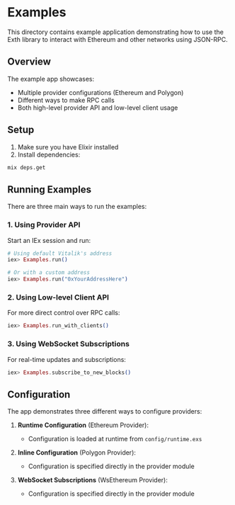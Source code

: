 # Examples

This directory contains example application demonstrating how to use the Exth library to interact with Ethereum and other networks using JSON-RPC.

## Overview

The example app showcases:

- Multiple provider configurations (Ethereum and Polygon)
- Different ways to make RPC calls
- Both high-level provider API and low-level client usage

## Setup

1. Make sure you have Elixir installed
2. Install dependencies:

```bash
mix deps.get
```

## Running Examples

There are three main ways to run the examples:

### 1. Using Provider API

Start an IEx session and run:

```elixir
# Using default Vitalik's address
iex> Examples.run()

# Or with a custom address
iex> Examples.run("0xYourAddressHere")
```

### 2. Using Low-level Client API

For more direct control over RPC calls:

```elixir
iex> Examples.run_with_clients()
```

### 3. Using WebSocket Subscriptions

For real-time updates and subscriptions:

```elixir
iex> Examples.subscribe_to_new_blocks()
```

## Configuration

The app demonstrates three different ways to configure providers:

1. **Runtime Configuration** (Ethereum Provider):

   - Configuration is loaded at runtime from `config/runtime.exs`

2. **Inline Configuration** (Polygon Provider):

   - Configuration is specified directly in the provider module

3. **WebSocket Subscriptions** (WsEthereum Provider):

   - Configuration is specified directly in the provider module
